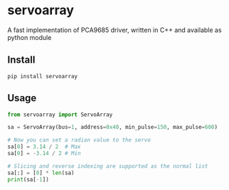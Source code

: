 # servoarray

A fast implementation of PCA9685 driver, written in C++ and available as python module

## Install

```shell
pip install servoarray
```

## Usage

```python
from servoarray import ServoArray

sa = ServoArray(bus=1, address=0x40, min_pulse=150, max_pulse=600)

# Now you can set a radian value to the servo
sa[0] = 3.14 / 2  # Max
sa[0] = -3.14 / 2 # Min

# Slicing and reverse indexing are supported as the normal list
sa[:] = [0] * len(sa)
print(sa[-1])
```
